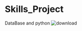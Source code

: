 # Skills_Project
DataBase and python
![download](https://user-images.githubusercontent.com/66924041/184325656-77c3d154-6821-4990-9dd6-de66b3319ee1.jpeg)
